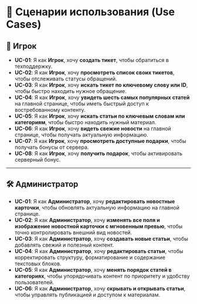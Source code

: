 # 📖 Сценарии использования (Use Cases)

## 👤 Игрок

- **UC-01**: Я как **Игрок**, хочу **создать тикет**, чтобы обратиться в техподдержку.  
- **UC-02**: Я как **Игрок**, хочу **просмотреть список своих тикетов**, чтобы отслеживать статусы обращений.  
- **UC-03**: Я как **Игрок**, хочу **искать тикет по ключевому слову или ID**, чтобы быстро находить нужное обращение.  
- **UC-04**: Я как **Игрок**, хочу **увидеть шесть самых популярных статей** на главной странице, чтобы иметь быстрый доступ к востребованному контенту.  
- **UC-05**: Я как **Игрок**, хочу **искать статьи по ключевым словам или категориям**, чтобы быстро находить нужный материал.  
- **UC-06**: Я как **Игрок**, хочу **видеть свежие новости** на главной странице, чтобы получать актуальную информацию.  
- **UC-07**: Я как **Игрок**, хочу **просмотреть доступные подарки**, чтобы получать бонусы от сервера.  
- **UC-08**: Я как **Игрок**, хочу **получить подарок**, чтобы активировать серверный бонус.  

---

## 🛠️ Администратор

- **UC-01**: Я как **Администратор**, хочу **редактировать новостные карточки**, чтобы обновлять актуальную информацию на главной странице.  
- **UC-02**: Я как **Администратор**, хочу **изменять все поля и изображение новостной карточки с мгновенным превью**, чтобы точно контролировать внешний вид новостей.  
- **UC-03**: Я как **Администратор**, хочу **создавать новые статьи**, чтобы добавлять свежий и полезный контент.  
- **UC-04**: Я как **Администратор**, хочу **редактировать статьи**, чтобы корректировать структуру, форматирование и содержание текстовых блоков.  
- **UC-05**: Я как **Администратор**, хочу **менять порядок статей в категориях**, чтобы упорядочивать контент по приоритету и удобству пользователей.  
- **UC-06**: Я как **Администратор**, хочу **скрывать и открывать статьи**, чтобы управлять публикацией и доступом к материалам.  
